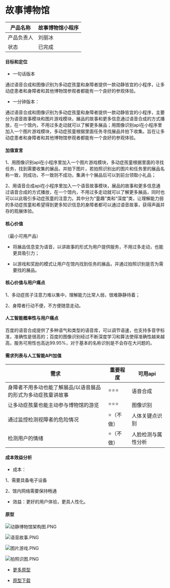 # 故事博物馆

| 产品名称  |故事博物馆小程序  |
| -------- |-------- |
| 产品负责人 |刘丽冰 |
| 状态  | 已完成 |

#### 目标和定位

- 一句话版本

通过语音合成和图像识别为多动症孩童和身障者提供一款动静皆宜的小程序，让多动症患者和身障者和其他博物馆参观者都能有一个良好的参观体验。

- 一分钟版本：

通过语音合成和图像识别为多动症孩童和身障者提供一款动静皆宜的小程序，主要分为语音故事模块和图片游戏模块，展品的故事和更多信息通过语音合成的方式播放，在一个馆内，不用过多走动就可以了解更多展品；用图像识别api在小程序里加入一个图片游戏模块，多动症孩童根据里面任务寻找展品并拍下收集。旨在让多动症患者和身障者和其他博物馆参观者都能有一个良好的参观体验。

#### 加值宣言

1、用图像识别api在小程序里加入一个图片游戏模块，多动症孩童根据里面的寻找任务，找到需要收集的展品，并拍下图片，若拍照识别出的图片和任务里的展品名称一致，则成功，不一致则不成功，集满十个展品后可以到前台领取小礼品；

2、用语音合成api在小程序里加入一个语音故事模块，展品的故事和更多信息通过语音合成的方式播放，在一个馆内，不用过多走动就可以了解更多展品，同时也可以以此吸引多动症孩童的注意力。其中分为“童趣”类和“深度”类，让理解能力弱的多动症孩童和希望得到更多知识信息的身障者都可以通过语音故事，获得声画并存的观展体验。

#### 核心价值

（最小可用产品）

- 将展品信息变为语音，以讲故事的形式为用户提供服务，不用过多走动，也能更具吸引力；

- 以游戏和奖励的模式让用户在馆内找到任务的展品，并通过拍照识别是否为需要找的展品。

#### 核心价值与用户痛点 

1、多动症孩子注意力难以集中，理解能力比常人弱，很难静静待着；

2、身障者行动不便，不方便随意走动。

#### 人工智能概率性与用户痛点

百度的语音合成提供了多种语气和类型的语音库，可以调节语速，也支持多音字标准，准确性是很高的；百度的图像识别经过不断深度学习和算法使得准确性越来越高，服务可用性也高达99.95%，对于基本的名称识别是不会存在大问题的。

#### 需求列表与人工智能API加值

|需求|重要程度|可用api|
---|---|---
|身障者不用多动也能了解展品/以语音展品的形式为多动症孩童讲故事|⭐⭐⭐|语音合成|
|让多动症孩童也能主动参与博物馆的游览|⭐⭐⭐|图像识别|
|通过监控检测视障者的危险情况|⭐（不做）|人体关键点识别|
|检测用户的情绪|⭐（不做）|人脸检测与属性分析|


#### 成本效益分析

- 成本：

1、需要具备电子设备

2、馆内网络需要保持畅通

- 效益：更好的用户体验，更具人性化。

#### 原型

![动静博物馆架构图.PNG](https://upload-images.jianshu.io/upload_images/9460880-edff144478d574ea.PNG?imageMogr2/auto-orient/strip%7CimageView2/2/w/1240)

![语音故事.PNG](https://upload-images.jianshu.io/upload_images/9460880-c2dbece31ea35e78.PNG?imageMogr2/auto-orient/strip%7CimageView2/2/w/1240)

![图片游戏.PNG](https://upload-images.jianshu.io/upload_images/9460880-a181c198193cf11d.PNG?imageMogr2/auto-orient/strip%7CimageView2/2/w/1240)

![拍照识图.PNG](https://upload-images.jianshu.io/upload_images/9460880-15bb7d10ed1971e2.PNG?imageMogr2/auto-orient/strip%7CimageView2/2/w/1240)


- [更多原型](http://nfunm055.gitee.io/auapi)

- [原型下载](https://github.com/NFUNM055/auapi)



